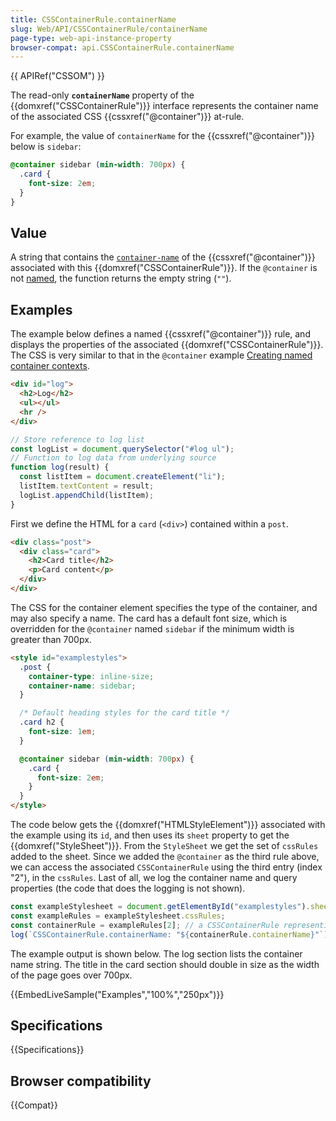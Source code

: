 ```yaml
---
title: CSSContainerRule.containerName
slug: Web/API/CSSContainerRule/containerName
page-type: web-api-instance-property
browser-compat: api.CSSContainerRule.containerName
---
```


{{ APIRef("CSSOM") }}

The read-only **`containerName`** property of the {{domxref("CSSContainerRule")}} interface represents the container name of the associated CSS {{cssxref("@container")}} at-rule.

For example, the value of `containerName` for the {{cssxref("@container")}} below is `sidebar`:

```css
@container sidebar (min-width: 700px) {
  .card {
    font-size: 2em;
  }
}
```

## Value

A string that contains the [`container-name`](/en-US/docs/Web/CSS/container-name) of the {{cssxref("@container")}} associated with this {{domxref("CSSContainerRule")}}.
If the `@container` is not [named](/Web/API/CSSContainerRule#unnamed_container_rule), the function returns the empty string (`""`).

## Examples

The example below defines a named {{cssxref("@container")}} rule, and displays the properties of the associated {{domxref("CSSContainerRule")}}.
The CSS is very similar to that in the `@container` example [Creating named container contexts](/en-US/docs/Web/CSS/@container#creating_named_container_contexts).

```html hidden
<div id="log">
  <h2>Log</h2>
  <ul></ul>
  <hr />
</div>
```

```js hidden
// Store reference to log list
const logList = document.querySelector("#log ul");
// Function to log data from underlying source
function log(result) {
  const listItem = document.createElement("li");
  listItem.textContent = result;
  logList.appendChild(listItem);
}
```

First we define the HTML for a `card` (`<div>`) contained within a `post`.

```html
<div class="post">
  <div class="card">
    <h2>Card title</h2>
    <p>Card content</p>
  </div>
</div>
```

The CSS for the container element specifies the type of the container, and may also specify a name.
The card has a default font size, which is overridden for the `@container` named `sidebar` if the minimum width is greater than 700px.

```html
<style id="examplestyles">
  .post {
    container-type: inline-size;
    container-name: sidebar;
  }

  /* Default heading styles for the card title */
  .card h2 {
    font-size: 1em;
  }

  @container sidebar (min-width: 700px) {
    .card {
      font-size: 2em;
    }
  }
</style>
```

The code below gets the {{domxref("HTMLStyleElement")}} associated with the example using its `id`, and then uses its `sheet` property to get the {{domxref("StyleSheet")}}.
From the `StyleSheet` we get the set of `cssRules` added to the sheet.
Since we added the `@container` as the third rule above, we can access the associated `CSSContainerRule` using the third entry (index "2"), in the `cssRules`.
Last of all, we log the container name and query properties (the code that does the logging is not shown).

```js
const exampleStylesheet = document.getElementById("examplestyles").sheet;
const exampleRules = exampleStylesheet.cssRules;
const containerRule = exampleRules[2]; // a CSSContainerRule representing the container rule.
log(`CSSContainerRule.containerName: "${containerRule.containerName}"`);
```

The example output is shown below.
The log section lists the container name string.
The title in the card section should double in size as the width of the page goes over 700px.

{{EmbedLiveSample("Examples","100%","250px")}}

## Specifications

{{Specifications}}

## Browser compatibility

{{Compat}}
